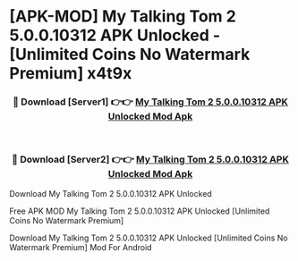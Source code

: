 # [APK-MOD] My Talking Tom 2 5.0.0.10312 APK Unlocked - [Unlimited Coins No Watermark Premium] x4t9x



<div align="center">
<h3>🔴 Download [Server1] 👉👉 <a href="https://momento.my/?title=My_Talking_Tom_2_5.0.0.10312_APK_Unlocked">My Talking Tom 2 5.0.0.10312 APK Unlocked Mod Apk</a></h3><br>

<h3>🔴 Download [Server2] 👉👉 <a href="https://momento.my/?title=My_Talking_Tom_2_5.0.0.10312_APK_Unlocked">My Talking Tom 2 5.0.0.10312 APK Unlocked Mod Apk</a></h3>
</div>



Download My Talking Tom 2 5.0.0.10312 APK Unlocked 

Free APK MOD My Talking Tom 2 5.0.0.10312 APK Unlocked [Unlimited Coins No Watermark Premium]

Download My Talking Tom 2 5.0.0.10312 APK Unlocked [Unlimited Coins No Watermark Premium] Mod For Android
